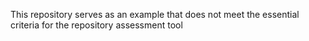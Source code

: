 This repository serves as an example that does not meet the essential criteria for the repository assessment tool
